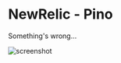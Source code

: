# NewRelic - Pino

Something's wrong...

![screenshot]('https://raw.githubusercontent.com/y-a-v-a/newrelic-pino/resources/Screenshot-2023-10-09-at-16.08.51.png')